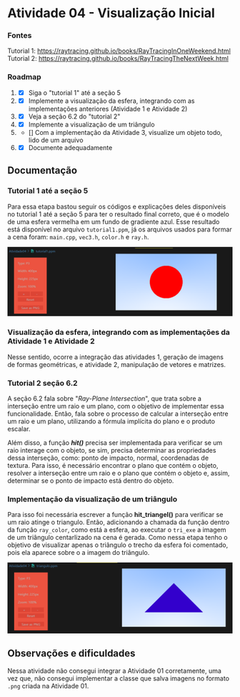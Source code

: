 # Atividade 04 - Visualização Inicial

### Fontes
Tutorial 1: https://raytracing.github.io/books/RayTracingInOneWeekend.html <br>
Tutorial 2: https://raytracing.github.io/books/RayTracingTheNextWeek.html

### Roadmap
1) - [X] Siga o "tutorial 1" até a seção 5
2) - [X] Implemente a visualização da esfera, integrando com as implementações anteriores (Atividade 1 e Atividade 2)
3) - [X] Veja a seção 6.2 do "tutorial 2"
4) - [X] Implemente a visualização de um triângulo
5) - [] Com a implementação da Atividade 3, visualize um objeto todo, lido de um arquivo
6) - [X] Documente adequadamente

## Documentação

### Tutorial 1 até a seção 5
Para essa etapa bastou seguir os códigos e explicações deles disponíveis no tutorial 1 até a seção 5 para ter o resultado final correto, que é o modelo de uma esfera vermelha em um fundo de gradiente azul. Esse resultado está disponível no arquivo `tutorial1.ppm`, já os arquivos usados para formar a cena foram: `main.cpp`, `vec3.h`, `color.h` e `ray.h`.

![Circulo vermelho em fundo azul gradiente](image.png)

### Visualização da esfera, integrando com as implementações da Atividade 1 e Atividade 2
Nesse sentido, ocorre a integração das atividades 1, geração de imagens de formas geométricas, e atividade 2, manipulação de vetores e matrizes.

### Tutorial 2 seção 6.2
A seção 6.2 fala sobre "*Ray-Plane Intersection*", que trata sobre a interseção entre um raio e um plano, com o objetivo de implementar essa funcionalidade. Então, fala sobre o processo de calcular a interseção entre um raio e um plano, utilizando a fórmula implícita do plano e o produto escalar. 

Além disso, a função ***hit()*** precisa ser implementada para verificar se um raio interage com o objeto, se sim, precisa determinar as propriedades dessa interseção, como: ponto de impacto, normal, coordenadas de textura. Para isso, é necessário encontrar o plano que contém o objeto, resolver a interseção entre um raio e o plano que contém o objeto e, assim, determinar se o ponto de impacto está dentro do objeto.

### Implementação da visualização de um triângulo
Para isso foi necessária escrever a função **hit_triangel()** para verificar se um raio atinge o triangulo. Então, adicionando a chamada da função dentro da função `ray_color`, como está a esfera, ao executar o `tri_exe` a imagem de um triângulo centarlizado na cena é gerada. Como nessa etapa tenho o objetivo de visualizar apenas o triângulo o trecho da esfera foi comentado, pois ela aparece sobre o a imagem do triângulo.

![Triângulo azul em fundo azul gradiente](image-2.png)

## Observações e dificuldades
Nessa atividade não consegui integrar a Atividade 01 corretamente, uma vez que, não consegui implementar a classe que salva imagens no formato `.png` criada na Atividade 01.